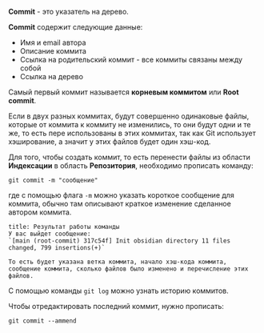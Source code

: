  
**Commit** - это указатель на дерево.

**Commit** содержит следующие данные:
- Имя и email автора
- Описание коммита
- Ссылка на родительский коммит - все коммиты связаны между собой
- Ссылка на дерево

Самый первый коммит называется **корневым коммитом** или **Root commit**.

Если в двух разных коммитах, будут совершенно одинаковые файлы, которые от коммита к коммиту не изменились, то они будут одни и те же, то есть пере использованы в этих коммитах, так как Git использует хэширование, а значит у этих файлов будет один хэш-код.

Для того, чтобы создать коммит, то есть перенести файлы из области **Индексации** в область **Репозитория**, необходимо прописать команду:
```GIT
git commit -m "сообщение"
```
где с помощью флага `-m` можно указать короткое сообщение для коммита, обычно там описывают краткое изменение сделанное автором коммита.

```ad-success
title: Результат работы команды
У вас выйдет сообщение:
`[main (root-commit) 317c54f] Init obsidian directory 11 files changed, 799 insertions(+)`

То есть будет указана ветка коммита, начало хэш-кода коммита, сообщение коммита, сколько файлов было изменено и перечисление этих файлов.
```

С помощью команды `git log` можно узнать историю коммитов.

Чтобы отредактировать последний коммит, нужно прописать:
```GIT
git commit --ammend
```
